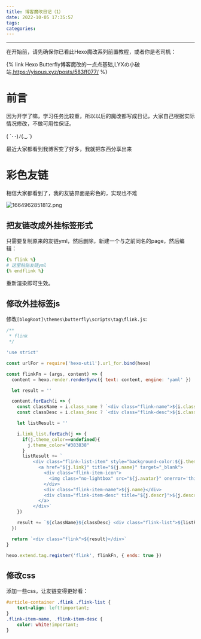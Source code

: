 ```yaml
---
title: 博客魔改日记（1）
date: 2022-10-05 17:35:57
tags:
categories:
---
```


---
在开始前，请先确保你已看此Hexo魔改系列前置教程，或者你是老司机：

{% link Hexo Butterfly博客魔改的一点点基础,LYXの小破站,https://yisous.xyz/posts/583ff077/ %}

# 前言

因为开学了嘛，学习任务比较重，所以以后的魔改都写成日记，大家自己根据实际情况修改，不做可用性保证。

( ´･･)ﾉ(._.`)

最近大家都看到我博客变了好多，我就把东西分享出来

# 彩色友链

相信大家都看到了，我的友链界面是彩色的，实现也不难

![1664962851812.png](https://bu.dusays.com/2022/10/05/633d5123aa3a2.png)

## 把友链改成外挂标签形式

只需要复制原来的友链yml，然后删除，新建一个与之前同名的page，然后编辑：
```yaml
{% flink %}
# 这里粘贴友链yml
{% endflink %}
```

重新渲染即可生效。

## 修改外挂标签js

修改`[blogRoot]\themes\butterfly\scripts\tag\flink.js`:

```js
/**
 * flink
 */

'use strict'

const urlFor = require('hexo-util').url_for.bind(hexo)

const flinkFn = (args, content) => {
  content = hexo.render.renderSync({ text: content, engine: 'yaml' })

  let result = ''

  content.forEach(i => {
    const className = i.class_name ? `<div class="flink-name">${i.class_name}</div>` : ''
    const classDesc = i.class_desc ? `<div class="flink-desc">${i.class_desc}</div>` : ''

    let listResult = ''

    i.link_list.forEach(j => {
      if(j.theme_color==undefined){
        j.theme_color="#383838"
      }
      listResult += `
          <div class="flink-list-item" style="background-color:${j.theme_color}">
            <a href="${j.link}" title="${j.name}" target="_blank">
              <div class="flink-item-icon">
                <img class="no-lightbox" src="${j.avatar}" onerror='this.onerror=null;this.src="${urlFor(hexo.theme.config.error_img.flink)}"' alt="${j.name}" />
              </div>
              <div class="flink-item-name">${j.name}</div> 
              <div class="flink-item-desc" title="${j.descr}">${j.descr}</div>
            </a>
          </div>`
    })

    result += `${className}${classDesc} <div class="flink-list">${listResult}</div>`
  })

  return `<div class="flink">${result}</div>`
}

hexo.extend.tag.register('flink', flinkFn, { ends: true })

```

## 修改css

添加一些css，让友链变得更好看：

```css
#article-container .flink .flink-list {
    text-align: left!important;
}
.flink-item-name, .flink-item-desc {
    color: white!important;
}
```